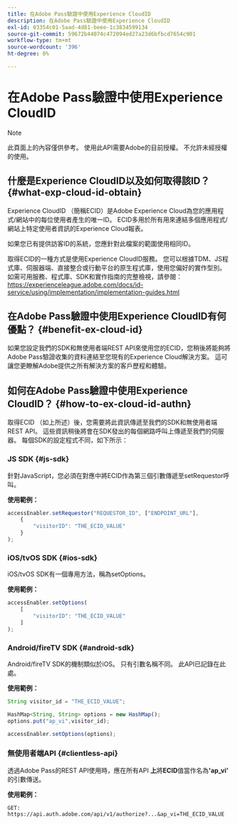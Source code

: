 ```yaml
---
title: 在Adobe Pass驗證中使用Experience CloudID
description: 在Adobe Pass驗證中使用Experience CloudID
exl-id: 03354c01-5aad-4d81-beee-1c3834599134
source-git-commit: 59672b44074c472094ed27a23d6bfbcd7654c901
workflow-type: tm+mt
source-wordcount: '396'
ht-degree: 0%

---
```


# 在Adobe Pass驗證中使用Experience CloudID

>[!NOTE]
>
>此頁面上的內容僅供參考。 使用此API需要Adobe的目前授權。 不允許未經授權的使用。

## 什麼是Experience CloudID以及如何取得該ID？ {#what-exp-cloud-id-obtain}

Experience CloudID （簡稱ECID）是Adobe Experience Cloud為您的應用程式/網站中的每位使用者產生的唯一ID。 ECID多用於所有用來連結多個應用程式/網站上特定使用者資訊的Experience Cloud報表。

如果您已有提供訪客ID的系統，您應針對此檔案的範圍使用相同ID。

取得ECID的一種方式是使用Experience CloudID服務。 您可以根據TDM、JS程式庫、伺服器端、直接整合或行動平台的原生程式庫，使用您偏好的實作型別。 如需可用服務、程式庫、SDK和實作指南的完整檢視，請參閱： <https://experienceleague.adobe.com/docs/id-service/using/implementation/implementation-guides.html>

## 在Adobe Pass驗證中使用Experience CloudID有何優點？ {#benefit-ex-cloud-id}

如果您設定我們的SDK和無使用者端REST API來使用您的ECID，您稍後將能夠將Adobe Pass驗證收集的資料連結至您現有的Experience Cloud解決方案。 這可讓您更瞭解Adobe提供之所有解決方案的客戶歷程和體驗。

## 如何在Adobe Pass驗證中使用Experience CloudID？ {#how-to-ex-cloud-id-authn}

取得ECID （如上所述）後，您需要將此資訊傳遞至我們的SDK和無使用者端REST API。 這些資訊稍後將會在SDK發出的每個網路呼叫上傳遞至我們的伺服器。 每個SDK的設定程式不同，如下所示：

### JS SDK {#js-sdk}

針對JavaScript，您必須在對應中將ECID作為第三個引數傳遞至setRequestor呼叫。

**使用範例：**

```JavaScript
accessEnabler.setRequestor("REQUESTOR_ID", ["ENDPOINT_URL"],
    {
        "visitorID": "THE_ECID_VALUE"
    }
);
```

### iOS/tvOS SDK {#ios-sdk}

iOS/tvOS SDK有一個專用方法，稱為setOptions。

**使用範例：**

```JavaScript
accessEnabler.setOptions(
    [
        "visitorID": "THE_ECID_VALUE"
    ]
);
```

### Android/fireTV SDK {#android-sdk}

Android/fireTV SDK的機制類似於iOS。 只有引數名稱不同。 此API已記錄在此處。

**使用範例：**

```JavaScript
String visitor_id = "THE_ECID_VALUE";

HashMap<String, String> options = new HashMap();
options.put("ap_vi",visitor_id);

accessEnabler.setOptions(options);
```

### 無使用者端API {#clientless-api}

透過Adobe Pass的REST API使用時，應在所有API **上**&#x200B;將&#x200B;**ECID**&#x200B;值當作名為&#x200B;**&#39;ap_vi&#39;**&#x200B;的引數傳送。

**使用範例：**

`GET: https://api.auth.adobe.com/api/v1/authorize?...&ap_vi=THE_ECID_VALUE`

